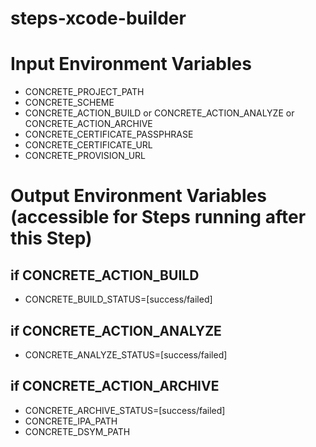 steps-xcode-builder
===================

# Input Environment Variables
- CONCRETE_PROJECT_PATH
- CONCRETE_SCHEME
- CONCRETE_ACTION_BUILD or CONCRETE_ACTION_ANALYZE or CONCRETE_ACTION_ARCHIVE
- CONCRETE_CERTIFICATE_PASSPHRASE
- CONCRETE_CERTIFICATE_URL
- CONCRETE_PROVISION_URL

# Output Environment Variables (accessible for Steps running after this Step)

## if CONCRETE_ACTION_BUILD

- CONCRETE_BUILD_STATUS=[success/failed] 

## if CONCRETE_ACTION_ANALYZE

- CONCRETE_ANALYZE_STATUS=[success/failed]

## if CONCRETE_ACTION_ARCHIVE
- CONCRETE_ARCHIVE_STATUS=[success/failed]
- CONCRETE_IPA_PATH
- CONCRETE_DSYM_PATH